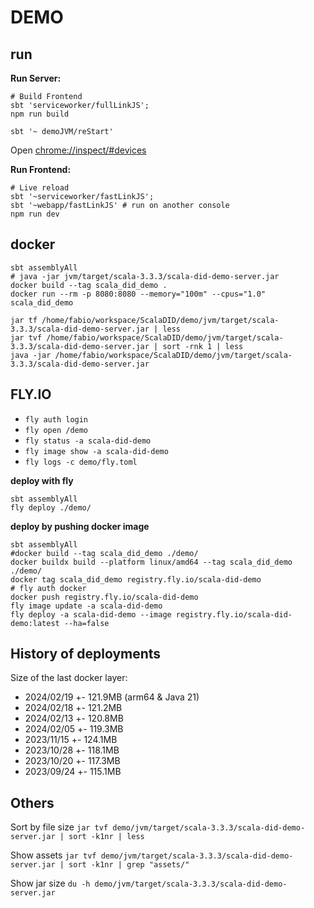 # DEMO

## run

**Run Server:**

```shell
# Build Frontend
sbt 'serviceworker/fullLinkJS';
npm run build
```

```shell
sbt '~ demoJVM/reStart'
```

Open [chrome://inspect/#devices](chrome://inspect/#devices)

**Run Frontend:**

```shell
# Live reload
sbt '~serviceworker/fastLinkJS';
sbt '~webapp/fastLinkJS' # run on another console
npm run dev
```

## docker

```shell
sbt assemblyAll
# java -jar jvm/target/scala-3.3.3/scala-did-demo-server.jar
docker build --tag scala_did_demo .
docker run --rm -p 8080:8080 --memory="100m" --cpus="1.0" scala_did_demo
```

```
jar tf /home/fabio/workspace/ScalaDID/demo/jvm/target/scala-3.3.3/scala-did-demo-server.jar | less
jar tvf /home/fabio/workspace/ScalaDID/demo/jvm/target/scala-3.3.3/scala-did-demo-server.jar | sort -rnk 1 | less
java -jar /home/fabio/workspace/ScalaDID/demo/jvm/target/scala-3.3.3/scala-did-demo-server.jar
```

## FLY.IO

- `fly auth login`
- `fly open /demo`
- `fly status -a scala-did-demo`
- `fly image show -a scala-did-demo`
- `fly logs -c demo/fly.toml`

**deploy with fly**

```shell
sbt assemblyAll
fly deploy ./demo/
```

**deploy by pushing docker image**

```shell
sbt assemblyAll
#docker build --tag scala_did_demo ./demo/
docker buildx build --platform linux/amd64 --tag scala_did_demo ./demo/
docker tag scala_did_demo registry.fly.io/scala-did-demo
# fly auth docker
docker push registry.fly.io/scala-did-demo
fly image update -a scala-did-demo
fly deploy -a scala-did-demo --image registry.fly.io/scala-did-demo:latest --ha=false
```

## History of deployments

Size of the last docker layer:
- 2024/02/19 +- 121.9MB (arm64 & Java 21)
- 2024/02/18 +- 121.2MB
- 2024/02/13 +- 120.8MB
- 2024/02/05 +- 119.3MB
- 2023/11/15 +- 124.1MB
- 2023/10/28 +- 118.1MB
- 2023/10/20 +- 117.3MB
- 2023/09/24 +- 115.1MB

## Others

Sort by file size
`jar tvf demo/jvm/target/scala-3.3.3/scala-did-demo-server.jar | sort -k1nr | less`

Show assets
`jar tvf demo/jvm/target/scala-3.3.3/scala-did-demo-server.jar | sort -k1nr | grep "assets/"`

Show jar size
`du -h demo/jvm/target/scala-3.3.3/scala-did-demo-server.jar`